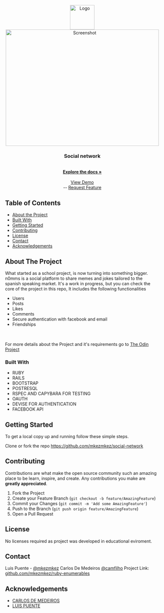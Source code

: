  <br>

<br />
<p align="center">
  <a href="https://n0mms.herokuapp.com/">
    <img src="https://github.com/mkezmkez/appleclone/raw/master/assets/microverse-logo.png" alt="Logo" width="80" height="80">
  </a>

  <a href="https://n0mms.herokuapp.com/">
    <img src="https://raw.githubusercontent.com/mkezmkez/social-network/development/img.png" alt="Screenshot" width="500" height="380">
  </a>
  
  <h3 align="center"> Social network </h3>

  <p align="center">

<br>
  <a href="https://github.com/mkezmkez/social-network"><strong>Explore the docs »</strong></a>
<br>
<br> 
  <a href="https://n0mms.herokuapp.com/">View Demo</a>
<br> 
--
    <a href="https://github.com/mkezmkez/social-network/issues  ">Request Feature</a>
  </p>




<!-- TABLE OF CONTENTS -->
## Table of Contents

* [About the Project](#about-the-project)
* [Built With](#built-with)
* [Getting Started](#getting-started)
* [Contributing](#contributing)
* [License](#license)
* [Contact](#contact)
* [Acknowledgements](#acknowledgements)



<!-- ABOUT THE PROJECT -->
## About The Project

What started as a school project, is now turning into something bigger. n0mms is a social platform to share memes and jokes tailored to the spanish speaking market. It's a work in progress, but you can check the core of the project in this repo, It includes the following functionalities
<br>
- Users
- Posts
- Likes
- Comments
- Secure authentication with facebook and email
- Friendships
<br>


<br>
For more details about the Project and it's requirements go to <a href="https://www.theodinproject.com/courses/ruby-on-rails/lessons/final-project"> The Odin Project</a>

### Built With

* RUBY
* RAILS
* BOOTSTRAP
* POSTRESQL
* RSPEC AND CAPYBARA FOR TESTING
* OAUTH
* DEVISE FOR AUTHENTICATION
* FACEBOOK API

<!-- GETTING STARTED -->
## Getting Started

To get a local copy up and running follow these simple steps.

Clone or fork the repo <https://github.com/mkezmkez/social-network>


<!-- CONTRIBUTING --> 
## Contributing

Contributions are what make the open source community such an amazing place to be learn, inspire, and create. Any contributions you make are **greatly appreciated**.

1. Fork the Project
2. Create your Feature Branch (`git checkout -b feature/AmazingFeature`)
3. Commit your Changes (`git commit -m 'Add some AmazingFeature'`)
4. Push to the Branch (`git push origin feature/AmazingFeature`)
5. Open a Pull Request



<!-- LICENSE -->
## License

No licenses required as project was developed in educational eviroment.


<!-- CONTACT -->
## Contact

Luis Puente - [@mkezmkez](https://twitter.com/mkezkmez)
Carlos De Medeiros [@camfilho](https://twitter.com/camfilho)
Project Link: [github.com/mkezmkez/ruby-enumerables](https://github.com/camfilho/micro-reddit)



<!-- ACKNOWLEDGEMENTS -->
## Acknowledgements

* [CARLOS DE MEDEIROS](https://github.com/camfilho)
* [LUIS PUENTE](https://github.com/mkezmkez)

